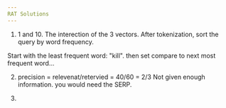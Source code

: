 ```yaml
---
RAT Solutions
---
```


1) 1 and 10. The interection of the 3 vectors.
After tokenization, sort the query by word frequency. 

Start with the least frequent word: "kill". then set compare to next most frequent word...

2) precision = relevenat/retervied = 40/60 = 2/3
Not given enough information. you would need the SERP.

3) 